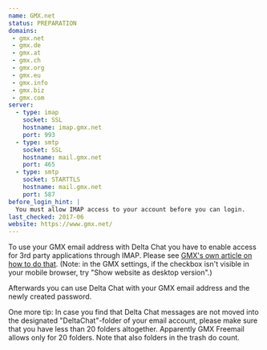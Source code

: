 ```yaml
---
name: GMX.net
status: PREPARATION
domains:
 - gmx.net
 - gmx.de
 - gmx.at
 - gmx.ch
 - gmx.org
 - gmx.eu
 - gmx.info
 - gmx.biz
 - gmx.com
server:
  - type: imap
    socket: SSL
    hostname: imap.gmx.net
    port: 993
  - type: smtp
    socket: SSL
    hostname: mail.gmx.net
    port: 465
  - type: smtp
    socket: STARTTLS
    hostname: mail.gmx.net
    port: 587
before_login_hint: |
  You must allow IMAP access to your account before you can login.
last_checked: 2017-06
website: https://www.gmx.net/
---
```


To use your GMX email address with Delta Chat you have to enable access for 3rd party applications through IMAP. Please see [GMX's own article on how to do that](https://support.gmx.com/pop-imap/toggle.html).
(Note: in the GMX settings, if the checkbox isn't visible in your mobile browser, try "Show website as desktop version".)

Afterwards you can use Delta Chat with your GMX email address and the newly created password.

One more tip: In case you find that Delta Chat messages are not moved into the designated "DeltaChat"-folder of your email account, please make sure that you have less than 20 folders altogether. Apparently GMX Freemail allows only for 20 folders. Note that also folders in the trash do count.

